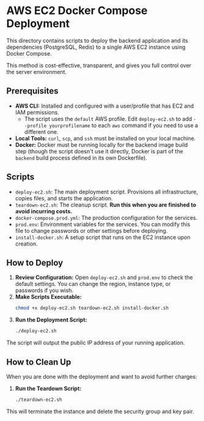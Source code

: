 # AWS EC2 Docker Compose Deployment

This directory contains scripts to deploy the backend application and its dependencies (PostgreSQL, Redis) to a single AWS EC2 instance using Docker Compose.

This method is cost-effective, transparent, and gives you full control over the server environment.

## Prerequisites

- **AWS CLI:** Installed and configured with a user/profile that has EC2 and IAM permissions.
  - The script uses the `default` AWS profile. Edit `deploy-ec2.sh` to add `--profile yourprofilename` to each `aws` command if you need to use a different one.
- **Local Tools:** `curl`, `scp`, and `ssh` must be installed on your local machine.
- **Docker:** Docker must be running locally for the backend image build step (though the script doesn't use it directly, Docker is part of the `backend` build process defined in its own Dockerfile).

## Scripts

- `deploy-ec2.sh`: The main deployment script. Provisions all infrastructure, copies files, and starts the application.
- `teardown-ec2.sh`: The cleanup script. **Run this when you are finished to avoid incurring costs.**
- `docker-compose.prod.yml`: The production configuration for the services.
- `prod.env`: Environment variables for the services. You can modify this file to change passwords or other settings before deploying.
- `install-docker.sh`: A setup script that runs on the EC2 instance upon creation.

## How to Deploy

1.  **Review Configuration:** Open `deploy-ec2.sh` and `prod.env` to check the default settings. You can change the region, instance type, or passwords if you wish.
2.  **Make Scripts Executable:**
    ```sh
    chmod +x deploy-ec2.sh teardown-ec2.sh install-docker.sh
    ```
3.  **Run the Deployment Script:**
    ```sh
    ./deploy-ec2.sh
    ```
The script will output the public IP address of your running application.

## How to Clean Up

When you are done with the deployment and want to avoid further charges:

1.  **Run the Teardown Script:**
    ```sh
    ./teardown-ec2.sh
    ```
This will terminate the instance and delete the security group and key pair. 